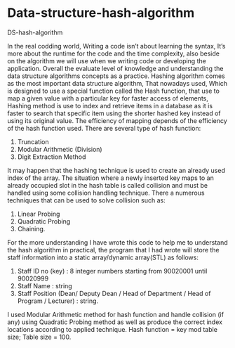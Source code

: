 # Data-structure-hash-algorithm
DS-hash-algorithm

In the real codding world, Writing a code isn’t about learning the syntax, It’s more  about the runtime for  the code and the time complexity, also beside on 
the algorithm we will use when we writing code or developing the application. Overall the evaluate level of knowledge and understanding the data structure 
algorithms concepts as a practice. Hashing algorithm comes as the most important data structure algorithm, That nowadays used, Which is designed to use a 
special function called the Hash function, that use to map a given value with a particular key for faster access of elements, Hashing method is use to index 
and retrieve items in a database as it is faster to search that specific item using the shorter hashed key instead of using its original value. The efficiency 
of mapping depends of the efficiency of the hash function used. 
There are several type of hash function: 
1.	Truncation
2.	Modular Arithmetic (Division)
3.	Digit Extraction Method

It may happen that the hashing technique is used to create an already used index of the array.  The situation where a newly inserted key maps to an already 
occupied slot in the hash table is called collision and must be handled using some collision handling technique. There a numerous techniques that can be 
used to solve collision such as:
1.	Linear Probing
2.	Quadratic Probing
3.	Chaining.

For the more understanding I have wrote this code to help me to understand the hash algorithm  in practical, the program that I had wrote  will store the staff 
information into a static array/dynamic array(STL) as follows:

1.	Staff ID no (key) : 8 integer numbers starting from 90020001 until 90020999
2.	Staff Name : string
3.	Staff Position (Dean/ Deputy Dean / Head of Department / Head of Program / Lecturer) : string. 

I used Modular Arithmetic method for hash function and handle collision (if any) using Quadratic Probing method as well as produce the correct index locations 
according to applied technique.
Hash function = key mod table size; Table size = 100.
